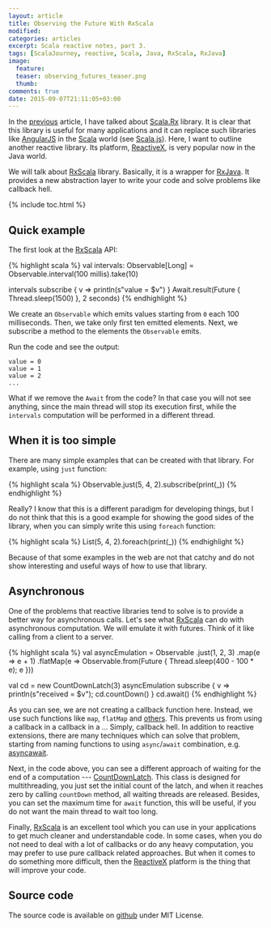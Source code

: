 ```yaml
---
layout: article
title: Observing the Future With RxScala
modified:
categories: articles
excerpt: Scala reactive notes, part 3.
tags: [ScalaJourney, reactive, Scala, Java, RxScala, RxJava]
image:
  feature:
  teaser: observing_futures_teaser.png
  thumb:
comments: true
date: 2015-09-07T21:11:05+03:00
---
```


In the [previous](/articles/reactive-fun-with-scala-js/) article, I have talked about [Scala.Rx] library. It is clear that this library is useful for many applications and it can replace such libraries like [AngularJS] in the [Scala] world (see [Scala.js]). Here, I want to outline another reactive library. Its platform, [ReactiveX], is very popular now in the Java world.

We will talk about [RxScala] library. Basically, it is a wrapper for [RxJava]. It provides a new abstraction layer to write your code and solve problems like callback hell.

{% include toc.html %}

## Quick example

The first look at the [RxScala] API:

{% highlight scala %}
val intervals: Observable[Long] = Observable.interval(100 millis).take(10)

intervals subscribe {
  v => println(s"value = $v")
}
Await.result(Future { Thread.sleep(1500) }, 2 seconds)
{% endhighlight %}

We create an `Observable` which emits values starting from `0` each 100 milliseconds. Then, we take only first ten emitted elements. Next, we subscribe a method to the elements the `Observable` emits.

Run the code and see the output:

    value = 0  
    value = 1  
    value = 2  
    ...

What if we remove the `Await` from the code? In that case you will not see anything, since the main thread will stop its execution first, while the `intervals` computation will be performed in a different thread.

## When it is too simple

There are many simple examples that can be created with that library. For example, using `just` function:

{% highlight scala %}
Observable.just(5, 4, 2).subscribe(print(_))
{% endhighlight %}

Really? I know that this is a different paradigm for developing things, but I do not think that this is a good example for showing the good sides of the library, when you can simply write this using `foreach` function:

{% highlight scala %}
List(5, 4, 2).foreach(print(_))
{% endhighlight %}

Because of that some examples in the web are not that catchy and do not show interesting and useful ways of how to use that library.

## Asynchronous

One of the problems that reactive libraries tend to solve is to provide a better way for asynchronous calls. Let's see what [RxScala] can do with asynchronous computation. We will emulate it with futures. Think of it like calling from a client to a server.

{% highlight scala %}
val asyncEmulation = Observable
    .just(1, 2, 3)
    .map(e => e + 1)
    .flatMap(e => Observable.from(Future { Thread.sleep(400 - 100 * e); e }))

val cd = new CountDownLatch(3)
asyncEmulation subscribe {
  v => println(s"received = $v"); cd.countDown()
}
cd.await()
{% endhighlight %}

As you can see, we are not creating a callback function here. Instead, we use such functions like `map`, `flatMap` and [others](http://reactivex.io/rxscala/scaladoc/#rx.lang.scala.Observable). This prevents us from using a callback in a callback in a ... Simply, callback hell. In addition to reactive extensions, there are many techniques which can solve that problem, starting from naming functions to using `async`/`await` combination, e.g. [asyncawait].

Next, in the code above, you can see a different approach of waiting for the end of a computation --- [CountDownLatch](http://docs.oracle.com/javase/8/docs/api/java/util/concurrent/CountDownLatch.html). This class is designed for multithreading, you just set the initial count of the latch, and when it reaches zero by calling `countDown` method, all waiting threads are released. Besides, you can set the maximum time for `await` function, this will be useful, if you do not want the main thread to wait too long.

Finally, [RxScala] is an excellent tool which you can use in your applications to get much cleaner and understandable code. In some cases, when you do not need to deal with a lot of callbacks or do any heavy computation, you may prefer to use pure callback related approaches. But when it comes to do something more difficult, then the [ReactiveX] platform is the thing that will improve your code.

## Source code
The source code is available on [github](https://github.com/Foat/articles/tree/master/observing-futures) under MIT License.

[ReactiveX]: http://reactivex.io
[RxJava]: https://github.com/ReactiveX/RxJava
[RxScala]: https://github.com/ReactiveX/RxScala
[Scala]: http://www.scala-lang.org
[Scala.Rx]: https://github.com/lihaoyi/scala.rx
[Scala.js]: http://www.scala-js.org
[asyncawait]: https://github.com/yortus/asyncawait
[AngularJS]: https://angularjs.org
